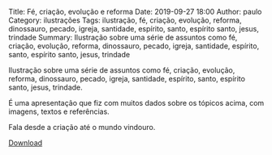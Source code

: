 Title: Fé, criação, evolução e reforma
Date: 2019-09-27 18:00
Author: paulo
Category: ilustrações
Tags: ilustração, fé, criação, evolução, reforma, dinossauro, pecado, igreja, santidade, espírito, santo, espírito santo, jesus, trindade
Summary: Ilustração sobre uma série de assuntos como fé, criação, evolução, reforma, dinossauro, pecado, igreja, santidade, espírito, santo, espírito santo, jesus, trindade

Ilustração sobre uma série de assuntos como fé, criação, evolução, reforma, dinossauro, pecado, igreja, santidade, espírito, santo, espírito santo, jesus, trindade.

É uma apresentação que fiz com muitos dados sobre os tópicos acima, com imagens, textos e referências.

Fala desde a criação até o mundo vindouro.


[Download](https://www.dropbox.com/s/ok3onej16gl7shb/EBD%20-%203T%20-%202017.pdf?dl=1)